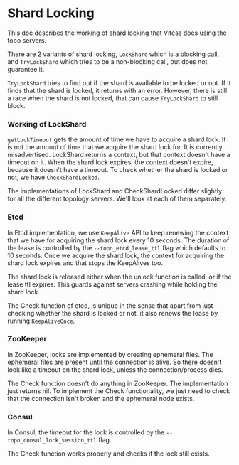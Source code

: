 Shard Locking
=====================

This doc describes the working of shard locking that Vitess does using the topo servers.

There are 2 variants of shard locking, `LockShard` which is a blocking call, and `TryLockShard` which tries to be a non-blocking call, but does not guarantee it.

`TryLockShard` tries to find out if the shard is available to be locked or not. If it finds that the shard is locked, it returns with an error. However, there is still a race when the shard is not locked, that can cause `TryLockShard` to still block.

### Working of LockShard

`getLockTimeout` gets the amount of time we have to acquire a shard lock. It is not the amount of time that we acquire the shard lock for. It is currently misadvertised. LockShard returns a context, but that context doesn't have a timeout on it. When the shard lock expires, the context doesn't expire, because it doesn't have a timeout. To check whether the shard is locked or not, we have `CheckShardLocked`.

The implementations of LockShard and CheckShardLocked differ slightly for all the different topology servers. We'll look at each of them separately.

### Etcd

In Etcd implementation, we use `KeepAlive` API to keep renewing the context that we have for acquiring the shard lock every 10 seconds. The duration of the lease is controlled by the `--topo_etcd_lease_ttl` flag which defaults to 10 seconds. Once we acquire the shard lock, the context for acquiring the shard lock expires and that stops the KeepAlives too.

The shard lock is released either when the unlock function is called, or if the lease ttl expires. This guards against servers crashing while holding the shard lock.

The Check function of etcd, is unique in the sense that apart from just checking whether the shard is locked or not, it also renews the lease by running `KeepAliveOnce`.


### ZooKeeper

In ZooKeeper, locks are implemented by creating ephemeral files. The ephemeral files are present until the connection is alive. So there doesn't look like a timeout on the shard lock, unless the connection/process dies.

The Check function doesn't do anything in ZooKeeper. The implementation just returns nil. To implement the Check functionality, we just need to check that the connection isn't broken and the ephemeral node exists.

### Consul

In Consul, the timeout for the lock is controlled by the `--topo_consul_lock_session_ttl` flag. 

The Check function works properly and checks if the lock still exists.